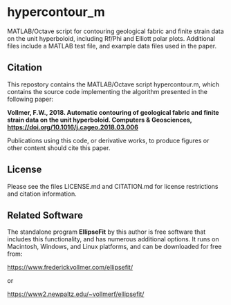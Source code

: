 # hypercontour_m
MATLAB/Octave script for contouring geological fabric and finite strain data on the unit hyperboloid, including Rf/Phi and Elliott polar plots. Additional files include a MATLAB test file, and example data files used in 
the paper.

## Citation

This repostory contains the MATLAB/Octave script hypercontour.m, which contains the
source code implementing the algorithm presented in the following paper:

__Vollmer, F.W., 2018. Automatic contouring of geological fabric and finite 
strain data on the unit hyperboloid. Computers & Geosciences, 
https://doi.org/10.1016/j.cageo.2018.03.006__

Publications using this code, or derivative works, to produce figures or other 
content should cite this paper. 

## License

Please see the files LICENSE.md and CITATION.md for license restrictions and 
citation information.

## Related Software

The standalone program __EllipseFit__ by this author is free software that includes this functionality, and has numerous additional options. It runs on Macintosh, Windows, and Linux platforms, and can be downloaded for free from:

https://www.frederickvollmer.com/ellipsefit/

or

https://www2.newpaltz.edu/~vollmerf/ellipsefit/
